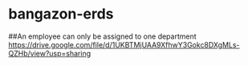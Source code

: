 # bangazon-erds

##An employee can only be assigned to one department
https://drive.google.com/file/d/1UKBTMjUAA9XfhwY3Gokc8DXgMLs-QZHb/view?usp=sharing
